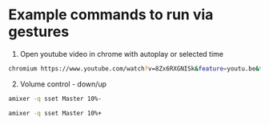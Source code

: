 Example commands to run via gestures
=========

1. Open youtube video in chrome with autoplay or selected time
```bash
chromium https://www.youtube.com/watch?v=8Zx6RXGNISk&feature=youtu.be&t=8
```
2.  Volume control - down/up
```bash
amixer -q sset Master 10%-
```
```bash
amixer -q sset Master 10%+
```
